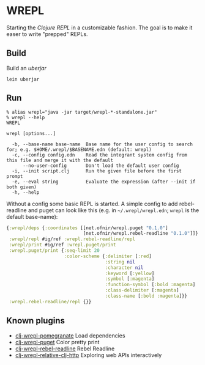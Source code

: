 # WREPL

Starting the *Clojure REPL* in a customizable fashion.  The goal is to
make it easer to write "prepped" REPLs.


## Build

Build an *uberjar*

```shell
lein uberjar
```

## Run

```shell
% alias wrepl="java -jar target/wrepl-*-standalone.jar"
% wrepl --help
WREPL

wrepl [options...]

  -b, --base-name base-name  Base name for the user config to search for; e.g. $HOME/.wrepl/$BASENAME.edn (default: wrepl)
  -c, --config config.edn    Read the integrant system config from this file and merge it with the default
      --no-user-config       Don't load the default user config
  -i, --init script.clj      Run the given file before the first prompt
  -e, --eval string          Evaluate the expression (after --init if both given)
  -h, --help
```

Without a config some basic REPL is started.  A simple config to add
rebel-readline and puget can look like this (e.g. in
`~/.wrepl/wrepl.edn`; `wrepl` is the default base-name):

```clojure
{:wrepl/deps {:coordinates [[net.ofnir/wrepl.puget "0.1.0"]
                            [net.ofnir/wrepl.rebel-readline "0.1.0"]]}
 :wrepl/repl #ig/ref :wrepl.rebel-readline/repl
 :wrepl/print #ig/ref :wrepl.puget/print
 :wrepl.puget/print {:seq-limit 20
                     :color-scheme {:delimiter [:red]
                                    :string nil
                                    :character nil
                                    :keyword [:yellow]
                                    :symbol [:magenta]
                                    :function-symbol [:bold :magenta]
                                    :class-delimiter [:magenta]
                                    :class-name [:bold :magenta]}}
 :wrepl.rebel-readline/repl {}}
```

## Known plugins

- [clj-wrepl-pomegranate](https://github.com/christoph-frick/clj-wrepl-pomegranate) Load dependencies
- [clj-wrepl-puget](https://github.com/christoph-frick/clj-wrepl-puget) Color pretty print
- [clj-wrepl-rebel-readline](https://github.com/christoph-frick/clj-wrepl-rebel-readline) Rebel Readline
- [clj-wrepl-relative-clj-http](https://github.com/christoph-frick/clj-wrepl-relative-clj-http) Exploring web APIs interactively

